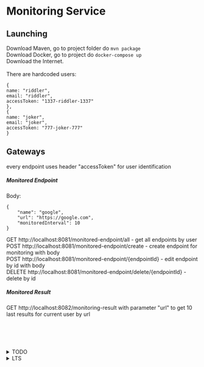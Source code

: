 # Monitoring Service
## Launching  
Download Maven, go to project folder do ```mvn package```  
Download Docker, go to project do ```docker-compose up```  
Download the Internet.  
<br/>
There are hardcoded users:
```
{
name: "riddler",
email: "riddler",
accessToken: "1337-riddler-1337"
},
{
name: "joker",
email: "joker",
accessToken: "777-joker-777"
}
```


## Gateways
every endpoint uses header "accessToken" for user identification

##### Monitored Endpoint
Body: 
```
{
    "name": "google",
    "url": "https://google.com",
    "monitoredInterval": 10
}
```  

GET http://localhost:8081/monitored-endpoint/all - get all endpoints by user  
POST http://localhost:8081/monitored-endpoint/create - create endpoint for monitoring with body  
POST http://localhost:8081/monitored-endpoint/{endpointId} - edit endpoint by id with body  
DELETE http://localhost:8081/monitored-endpoint/delete/{endpointId} - delete by id  
##### Monitored Result
GET http://localhost:8082/monitoring-result with parameter "url" to get 10 last results for current user by url  
<br />
<br />
<br />
<br />

<details><summary>TODO</summary>
<p>
 
- ~~Docker~~
- Spring Security
- Spring Gateway
- Deploy Cloud
  - Connect with Telegram bot or Firebase notifications
- Optimize scheduler
  - RabbitMQ
- ~~Make Results as separate service~~
 
</p>
</details>  

<details><summary>LTS</summary>
<p>
 
- Management
    - Android app
    - UI web page
 
</p>
</details>
